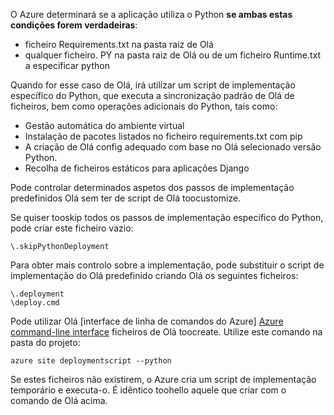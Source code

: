 O Azure determinará se a aplicação utiliza o Python **se ambas estas condições forem verdadeiras**:

* ficheiro Requirements.txt na pasta raiz de Olá
* qualquer ficheiro. PY na pasta raiz de Olá ou de um ficheiro Runtime.txt a especificar python

Quando for esse caso de Olá, irá utilizar um script de implementação específico do Python, que executa a sincronização padrão de Olá de ficheiros, bem como operações adicionais do Python, tais como:

* Gestão automática do ambiente virtual
* Instalação de pacotes listados no ficheiro requirements.txt com pip
* A criação de Olá config adequado com base no Olá selecionado versão Python.
* Recolha de ficheiros estáticos para aplicações Django

Pode controlar determinados aspetos dos passos de implementação predefinidos Olá sem ter de script de Olá toocustomize.

Se quiser tooskip todos os passos de implementação específico do Python, pode criar este ficheiro vazio:

    \.skipPythonDeployment

Para obter mais controlo sobre a implementação, pode substituir o script de implementação do Olá predefinido criando Olá os seguintes ficheiros:

    \.deployment
    \deploy.cmd

Pode utilizar Olá [interface de linha de comandos do Azure] [ Azure command-line interface] ficheiros de Olá toocreate.  Utilize este comando na pasta do projeto:

    azure site deploymentscript --python

Se estes ficheiros não existirem, o Azure cria um script de implementação temporário e executa-o.  É idêntico toohello aquele que criar com o comando de Olá acima.

[Azure command-line interface]: http://azure.microsoft.com/downloads/
